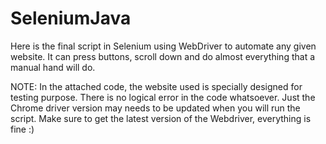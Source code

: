 # SeleniumJava
Here is the final script in Selenium using WebDriver to automate any given website. 
It can press buttons, scroll down and do almost everything that a manual hand will do.

NOTE: In the attached code, the website used is specially designed for testing purpose.
      There is no logical error in the code whatsoever. Just the Chrome driver version may needs to be updated when you will run the script. 
      Make sure to get the latest version of the Webdriver, everything is fine :)

